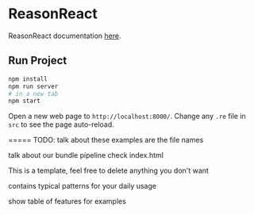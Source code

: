 # ReasonReact

ReasonReact documentation [here](https://reasonml.github.io/reason-react/).

## Run Project

```sh
npm install
npm run server
# in a new tab
npm start
```

Open a new web page to `http://localhost:8000/`. Change any `.re` file in `src` to see the page auto-reload.


=====
TODO: talk about these
examples are the file names

talk about our bundle pipeline
check index.html

This is a template, feel free to delete anything you don't want

contains typical patterns for your daily usage

show table of features for examples